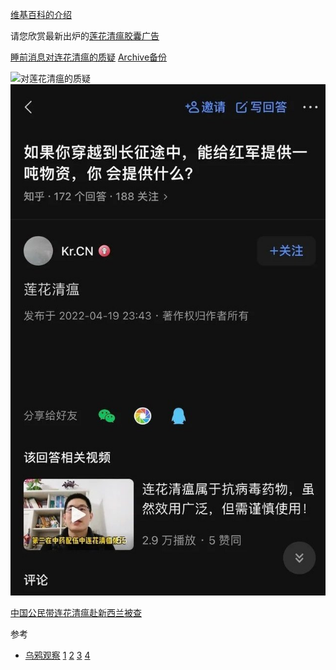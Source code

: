 [维基百科的介绍](https://zh.wikipedia.org/zh-cn/%E8%BF%9E%E8%8A%B1%E6%B8%85%E7%98%9F%E8%83%B6%E5%9B%8A)

请您欣赏最新出炉的[莲花清瘟胶囊广告](莲花清瘟胶囊.mp4)

[睡前消息对连花清瘟的质疑](https://mp.weixin.qq.com/s/pM8WaU_bgtF3EPR6j45iZg) [Archive备份](https://archive.ph/R8DJu)
 
![对莲花清瘟的质疑](对莲花清瘟的质疑.jpg)
![zhihu](长征-提供莲花清瘟.jpg)

[中国公民带连花清瘟赴新西兰被查](https://www.rfi.fr/cn/%E4%B8%AD%E5%9B%BD/20220408-%E4%B8%AD%E5%9B%BD%E5%85%AC%E6%B0%91%E5%B8%A6%E8%BF%9E%E8%8A%B1%E6%B8%85%E7%98%9F%E8%B5%B4%E6%96%B0%E8%A5%BF%E5%85%B0%E8%A2%AB%E6%9F%A5)

参考
 * [乌鸦观察](https://t.me/bigcrowdev) [1](https://t.me/bigcrowdev/23112) [2](https://t.me/bigcrowdev/23139) [3](https://t.me/bigcrowdev/23143) [4](https://t.me/bigcrowdev/23155)
